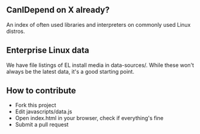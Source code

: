CanIDepend on X already?
------------------------

An index of often used libraries and interpreters on commonly used Linux
distros.


Enterprise Linux data
---------------------

We have file listings of EL install media in data-sources/. While these
won't always be the latest data, it's a good starting point.


How to contribute
-----------------

* Fork this project
* Edit javascripts/data.js
* Open index.html in your browser, check if everything's fine
* Submit a pull request
